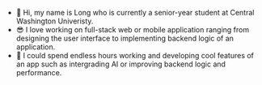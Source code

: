 - 👋 Hi, my name is Long who is currently a senior-year student at Central Washington Univeristy.
- 😎 I love working on full-stack web or mobile application ranging from designing the user interface to implementing backend logic of an application.
- 🚀 I could spend endless hours working and developing cool features of an app such as intergrading AI or improving backend logic and performance. 

<!---
longleDevops/longleDevops is a ✨ special ✨ repository because its `README.md` (this file) appears on your GitHub profile.
You can click the Preview link to take a look at your changes.
--->
